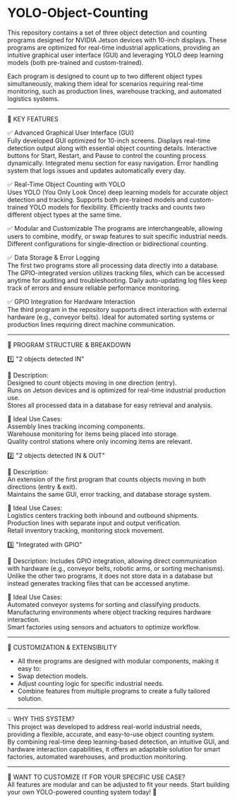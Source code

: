 # YOLO-Object-Counting
This repository contains a set of three object detection and counting programs designed for NVIDIA Jetson devices with 10-inch displays. These programs are optimized for real-time industrial applications, providing an intuitive graphical user interface (GUI) and leveraging YOLO deep learning models (both pre-trained and custom-trained).  


Each program is designed to count up to two different object types simultaneously, making them ideal for scenarios requiring real-time monitoring, such as production lines, warehouse tracking, and automated logistics systems.  

----------------------------------------------------------------------

🚀 KEY FEATURES 

✅ Advanced Graphical User Interface (GUI)  
Fully developed GUI optimized for 10-inch screens.
Displays real-time detection output along with essential object counting details.
Interactive buttons for Start, Restart, and Pause to control the counting process dynamically.
Integrated menu section for easy navigation.
Error handling system that logs issues and updates automatically every day.

✅ Real-Time Object Counting with YOLO  
Uses YOLO (You Only Look Once) deep learning models for accurate object detection and tracking.
Supports both pre-trained models and custom-trained YOLO models for flexibility.
Efficiently tracks and counts two different object types at the same time.  

✅ Modular and Customizable
The programs are interchangeable, allowing users to combine, modify, or swap features to suit specific industrial needs.
Different configurations for single-direction or bidirectional counting.  

✅ Data Storage & Error Logging  
The first two programs store all processing data directly into a database.
The GPIO-integrated version utilizes tracking files, which can be accessed anytime for auditing and troubleshooting.
Daily auto-updating log files keep track of errors and ensure reliable performance monitoring.  

✅ GPIO Integration for Hardware Interaction  
The third program in the repository supports direct interaction with external hardware (e.g., conveyor belts).
Ideal for automated sorting systems or production lines requiring direct machine communication.  

----------------------------------------------------------------------

📂 PROGRAM STRUCTURE & BREAKDOWN  

1️⃣ "2 objects detected IN"  

  📌 Description:  
    Designed to count objects moving in one direction (entry).  
    Runs on Jetson devices and is optimized for real-time industrial production use.  
    Stores all processed data in a database for easy retrieval and analysis.  

  📌 Ideal Use Cases:  
    Assembly lines tracking incoming components.  
    Warehouse monitoring for items being placed into storage.  
    Quality control stations where only incoming items are relevant.  


2️⃣ "2 objects detected IN & OUT"  

  📌 Description:  
    An extension of the first program that counts objects moving in both directions (entry & exit).  
    Maintains the same GUI, error tracking, and database storage system.  

  📌 Ideal Use Cases:  
    Logistics centers tracking both inbound and outbound shipments.  
    Production lines with separate input and output verification.  
    Retail inventory tracking, monitoring stock movement.  


3️⃣ "Integrated with GPIO"  

  📌 Description:
    Includes GPIO integration, allowing direct communication with hardware (e.g., conveyor belts, robotic arms, or sorting mechanisms).  
    Unlike the other two programs, it does not store data in a database but instead generates tracking files that can be accessed anytime.   

  📌 Ideal Use Cases:  
    Automated conveyor systems for sorting and classifying products.  
    Manufacturing environments where object tracking requires hardware interaction.  
    Smart factories using sensors and actuators to optimize workflow.  

------------------------------------------------------------

🔧 CUSTOMIZATION & EXTENSIBILITY  
- All three programs are designed with modular components, making it easy to:  
- Swap detection models.
- Adjust counting logic for specific industrial needs.  
- Combine features from multiple programs to create a fully tailored solution.
  
-------------------------------------------------------------

💡 WHY THIS SYSTEM?  
This project was developed to address real-world industrial needs, providing a flexible, accurate, and easy-to-use object counting system.  
By combining real-time deep learning-based detection, an intuitive GUI, and hardware interaction capabilities, it offers an adaptable solution for smart factories, automated warehouses, and production monitoring.

-------------------------------------------------------------

📌 WANT TO CUSTOMIZE IT FOR YOUR SPECIFIC USE CASE?    
All features are modular and can be adjusted to fit your needs. Start building your own YOLO-powered counting system today! 🚀
